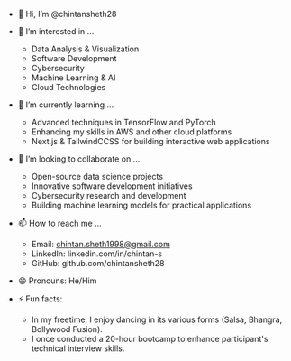 - 👋 Hi, I’m @chintansheth28

- 👀 I’m interested in ...
    - Data Analysis & Visualization
    - Software Development
    - Cybersecurity
    - Machine Learning & AI
    - Cloud Technologies

- 🌱 I’m currently learning ...
    - Advanced techniques in TensorFlow and PyTorch
    - Enhancing my skills in AWS and other cloud platforms
    - Next.js & TailwindCCSS for building interactive web applications

- 💞️ I’m looking to collaborate on ...
    - Open-source data science projects
    - Innovative software development initiatives
    - Cybersecurity research and development
    - Building machine learning models for practical applications

- 📫 How to reach me ...
    - Email: chintan.sheth1998@gmail.com
    - LinkedIn: linkedin.com/in/chintan-s
    - GitHub: github.com/chintansheth28

- 😄 Pronouns: He/Him

- ⚡ Fun facts:
  - In my freetime, I enjoy dancing in its various forms (Salsa, Bhangra, Bollywood Fusion).
  - I once conducted a 20-hour bootcamp to enhance participant's technical interview skills.

